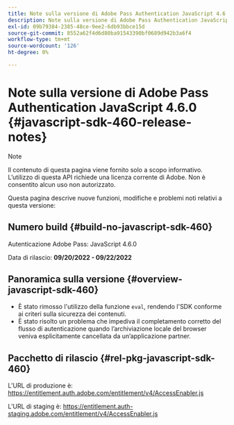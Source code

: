 ```yaml
---
title: Note sulla versione di Adobe Pass Authentication JavaScript 4.6.0
description: Note sulla versione di Adobe Pass Authentication JavaScript 4.6.0
exl-id: 09b79384-2385-48ce-9ee2-6db93bbce15d
source-git-commit: 8552a62f4d6d80ba91543390bf0689d942b3a6f4
workflow-type: tm+mt
source-wordcount: '126'
ht-degree: 0%

---
```


# Note sulla versione di Adobe Pass Authentication JavaScript 4.6.0 {#javascript-sdk-460-release-notes}

>[!NOTE]
>
>Il contenuto di questa pagina viene fornito solo a scopo informativo. L’utilizzo di questa API richiede una licenza corrente di Adobe. Non è consentito alcun uso non autorizzato.

Questa pagina descrive nuove funzioni, modifiche e problemi noti relativi a questa versione:

## Numero build {#build-no-javascript-sdk-460}

Autenticazione Adobe Pass: JavaScript 4.6.0

Data di rilascio: **09/20/2022 - 09/22/2022**


## Panoramica sulla versione {#overview-javascript-sdk-460}

* È stato rimosso l&#39;utilizzo della funzione `eval`, rendendo l&#39;SDK conforme ai criteri sulla sicurezza dei contenuti.
* È stato risolto un problema che impediva il completamento corretto del flusso di autenticazione quando l’archiviazione locale del browser veniva esplicitamente cancellata da un’applicazione partner.


## Pacchetto di rilascio {#rel-pkg-javascript-sdk-460}

L’URL di produzione è: https://entitlement.auth.adobe.com/entitlement/v4/AccessEnabler.js

L’URL di staging è: https://entitlement.auth-staging.adobe.com/entitlement/v4/AccessEnabler.js
